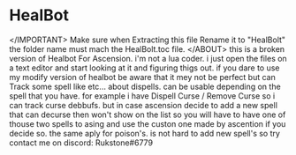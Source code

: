 # HealBot
</IMPORTANT\>
 Make sure when Extracting this file Rename it to "HealBolt" the folder name must mach the HealBolt.toc file.
 </ABOUT\>
this is a broken version of Healbot For Ascension. i'm not a lua coder. i just open the files on a text editor and start looking at it and figuring thigs out. if you dare to use my modify version of healbot be aware that it mey not be perfect but can Track some spell like <Power word shild> <Becon Of Light> <Renew> etc... about dispells. can be usable depending on the spell that you have. for example i have Dispell Curse / Remove Curse so i can track curse debbufs. but in case ascension decide to add a new spell that can decurse then won't show on the list so you will have to have one of thouse two spells to asing and use the custon one made by ascention if you decide so. the same aply for poison's. is not hard to add new spell's so try contact me on discord: Rukstone#6779
